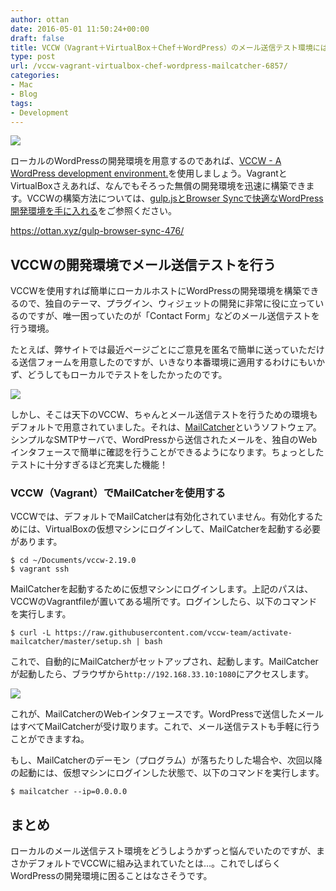 ```yaml
---
author: ottan
date: 2016-05-01 11:50:24+00:00
draft: false
title: VCCW（Vagrant＋VirtualBox＋Chef＋WordPress）のメール送信テスト環境には、MailCatcherが最適！
type: post
url: /vccw-vagrant-virtualbox-chef-wordpress-mailcatcher-6857/
categories:
- Mac
- Blog
tags:
- Development
---
```


![](/images/2016/05/160501-5725e9562d436.png)






ローカルのWordPressの開発環境を用意するのであれば、[VCCW - A WordPress development environment.](http://vccw.cc/)を使用しましょう。VagrantとVirtualBoxさえあれば、なんでもそろった無償の開発環境を迅速に構築できます。VCCWの構築方法については、[gulp.jsとBrowser Syncで快適なWordPress開発環境を手に入れる](/gulp-browser-sync-476/)をご参照ください。



https://ottan.xyz/gulp-browser-sync-476/



## VCCWの開発環境でメール送信テストを行う





VCCWを使用すれば簡単にローカルホストにWordPressの開発環境を構築できるので、独自のテーマ、プラグイン、ウィジェットの開発に非常に役に立っているのですが、唯一困っていたのが「Contact Form」などのメール送信テストを行う環境。





たとえば、弊サイトでは最近ページごとにご意見を匿名で簡単に送っていただける送信フォームを用意したのですが、いきなり本番環境に適用するわけにもいかず、どうしてもローカルでテストをしたかったのです。





![](/images/2016/05/160501-5725e999a690c.png)






しかし、そこは天下のVCCW、ちゃんとメール送信テストを行うための環境もデフォルトで用意されていました。それは、[MailCatcher](https://mailcatcher.me/)というソフトウェア。シンプルなSMTPサーバで、WordPressから送信されたメールを、独自のWebインタフェースで簡単に確認を行うことができるようになります。ちょっとしたテストに十分すぎるほど充実した機能！





### VCCW（Vagrant）でMailCatcherを使用する





VCCWでは、デフォルトでMailCatcherは有効化されていません。有効化するためには、VirtualBoxの仮想マシンにログインして、MailCatcherを起動する必要があります。




    
    $ cd ~/Documents/vccw-2.19.0
    $ vagrant ssh





MailCatcherを起動するために仮想マシンにログインします。上記のパスは、VCCWのVagrantfileが置いてある場所です。ログインしたら、以下のコマンドを実行します。




    
    $ curl -L https://raw.githubusercontent.com/vccw-team/activate-mailcatcher/master/setup.sh | bash





これで、自動的にMailCatcherがセットアップされ、起動します。MailCatcherが起動したら、ブラウザから`http://192.168.33.10:1080`にアクセスします。





![](/images/2016/05/160501-5725e95ae9443.png)






これが、MailCatcherのWebインタフェースです。WordPressで送信したメールはすべてMailCatcherが受け取ります。これで、メール送信テストも手軽に行うことができますね。





もし、MailCatcherのデーモン（プログラム）が落ちたりした場合や、次回以降の起動には、仮想マシンにログインした状態で、以下のコマンドを実行します。




    
    $ mailcatcher --ip=0.0.0.0





## まとめ





ローカルのメール送信テスト環境をどうしようかずっと悩んでいたのですが、まさかデフォルトでVCCWに組み込まれていたとは…。これでしばらくWordPressの開発環境に困ることはなさそうです。
